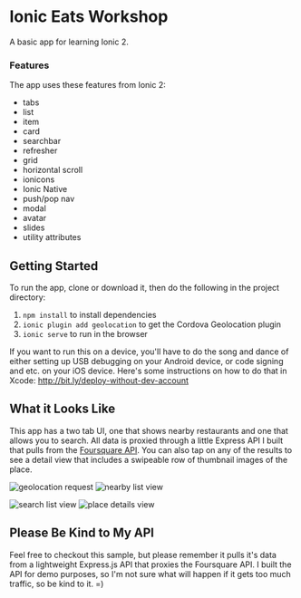 # Ionic Eats Workshop

A basic app for learning Ionic 2. 

### Features

The app uses these features from Ionic 2:

- tabs
- list
- item
- card
- searchbar
- refresher
- grid
- horizontal scroll
- ionicons
- Ionic Native
- push/pop nav
- modal
- avatar
- slides
- utility attributes

## Getting Started

To run the app, clone or download it, then do the following in the project directory:

1. `npm install` to install dependencies
2. `ionic plugin add geolocation` to get the Cordova Geolocation plugin
3. `ionic serve` to run in the browser

If you want to run this on a device, you'll have to do the song and dance of either setting up USB debugging on your Android device, or code signing and etc. on your iOS device. Here's some instructions on how to do that in Xcode: http://bit.ly/deploy-without-dev-account

## What it Looks Like

This app has a two tab UI, one that shows nearby restaurants and one that allows you to search. All data is proxied through a little Express API I built that pulls from the [Foursquare API](https://developer.foursquare.com/). You can also tap on any of the results to see a detail view that includes a swipeable row of thumbnail images of the place.

![geolocation request](https://raw.githubusercontent.com/amuramoto/ionic-restaurants-v2/master/img/IMG_1860.PNG)      ![nearby list view](https://raw.githubusercontent.com/amuramoto/ionic-restaurants-v2/master/img/IMG_1861.PNG)

![search list view](https://raw.githubusercontent.com/amuramoto/ionic-restaurants-v2/master/img/IMG_1863.PNG)      ![place details view](https://raw.githubusercontent.com/amuramoto/ionic-restaurants-v2/master/img/IMG_1862.PNG)

## Please Be Kind to My API

Feel free to checkout this sample, but please remember it pulls it's data from a lightweight Express.js API that proxies the Foursquare API. I built the API for demo purposes, so I'm not sure what will happen if it gets too much traffic, so be kind to it. =)